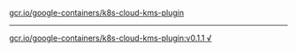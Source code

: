 [gcr.io/google-containers/k8s-cloud-kms-plugin](https://hub.docker.com/r/anjia0532/k8s-cloud-kms-plugin/tags/) 

----
[gcr.io/google-containers/k8s-cloud-kms-plugin:v0.1.1 √](https://hub.docker.com/r/anjia0532/k8s-cloud-kms-plugin/tags/)

